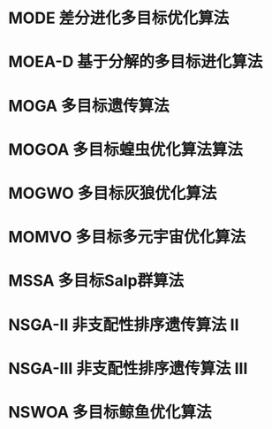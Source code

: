 # MODE 差分进化多目标优化算法
# MOEA-D 基于分解的多目标进化算法
# MOGA 多目标遗传算法
# MOGOA 多目标蝗虫优化算法算法
# MOGWO 多目标灰狼优化算法
# MOMVO 多目标多元宇宙优化算法
# MSSA 多目标Salp群算法
# NSGA-II 非支配性排序遗传算法 II
# NSGA-III 非支配性排序遗传算法 III
# NSWOA 多目标鲸鱼优化算法
